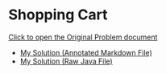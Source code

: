 # Shopping Cart

[Click to open the Original Problem document](https://docs.google.com/document/d/1dmzUOzn2xc1SJ7myohmhplJuxWN52420rluoFHqOE1o/edit?usp=sharing)

- [My Solution (Annotated Markdown File)](./Assignment.md)
- [My Solution (Raw Java File)](./Assignment.java)

